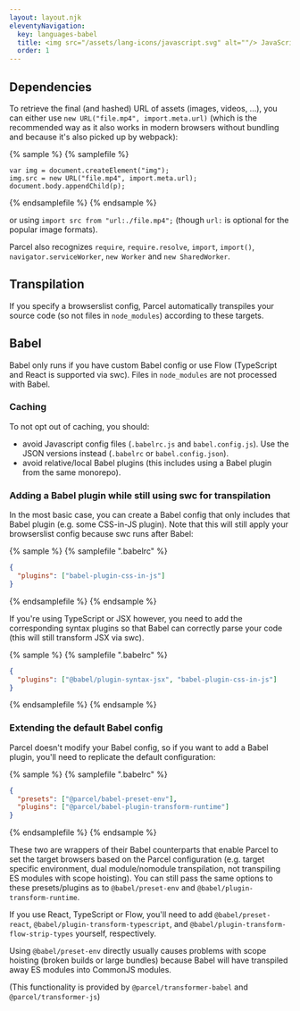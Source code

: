 ```yaml
---
layout: layout.njk
eleventyNavigation:
  key: languages-babel
  title: <img src="/assets/lang-icons/javascript.svg" alt=""/> JavaScript (Babel)
  order: 1
---
```


## Dependencies

To retrieve the final (and hashed) URL of assets (images, videos, ...), you can either use `new URL("file.mp4", import.meta.url)` (which is the recommended way as it also works in modern browsers without bundling and because it's also picked up by webpack):

{% sample %}
{% samplefile %}

```js/1
var img = document.createElement("img");
img.src = new URL("file.mp4", import.meta.url);
document.body.appendChild(p);
```

{% endsamplefile %}
{% endsample %}

or using `import src from "url:./file.mp4";` (though `url:` is optional for the popular image formats).

Parcel also recognizes `require`, `require.resolve`, `import`, `import()`, `navigator.serviceWorker`, `new Worker` and `new SharedWorker`.

## Transpilation

If you specify a browserslist config, Parcel automatically transpiles your source code (so not files in `node_modules`) according to these targets.

## Babel

Babel only runs if you have custom Babel config or use Flow (TypeScript and React is supported via swc). Files in `node_modules` are not processed with Babel.

### Caching

To not opt out of caching, you should:

- avoid Javascript config files (`.babelrc.js` and `babel.config.js`). Use the JSON versions instead (`.babelrc` or `babel.config.json`).
- avoid relative/local Babel plugins (this includes using a Babel plugin from the same monorepo).

### Adding a Babel plugin while still using swc for transpilation

In the most basic case, you can create a Babel config that only includes that Babel plugin (e.g. some CSS-in-JS plugin). Note that this will still apply your browserslist config because swc runs after Babel:

{% sample %}
{% samplefile ".babelrc" %}

```json
{
  "plugins": ["babel-plugin-css-in-js"]
}
```

{% endsamplefile %}
{% endsample %}

If you're using TypeScript or JSX however, you need to add the corresponding syntax plugins so that Babel can correctly parse your code (this will still transform JSX via swc).

{% sample %}
{% samplefile ".babelrc" %}

```json
{
  "plugins": ["@babel/plugin-syntax-jsx", "babel-plugin-css-in-js"]
}
```

{% endsamplefile %}
{% endsample %}

### Extending the default Babel config

Parcel doesn't modify your Babel config, so if you want to add a Babel plugin, you'll need to replicate the default configuration:

{% sample %}
{% samplefile ".babelrc" %}

```json
{
  "presets": ["@parcel/babel-preset-env"],
  "plugins": ["@parcel/babel-plugin-transform-runtime"]
}
```

{% endsamplefile %}
{% endsample %}

These two are wrappers of their Babel counterparts that enable Parcel to set the target browsers based on the Parcel configuration (e.g. target specific environment, dual module/nomodule transpilation, not transpiling ES modules with scope hoisting). You can still pass the same options to these presets/plugins as to `@babel/preset-env` and `@babel/plugin-transform-runtime`.

If you use React, TypeScript or Flow, you'll need to add `@babel/preset-react`, `@babel/plugin-transform-typescript`, and `@babel/plugin-transform-flow-strip-types` yourself, respectively.

Using `@babel/preset-env` directly usually causes problems with scope hoisting (broken builds or large bundles) because Babel will have transpiled away ES modules into CommonJS modules.

(This functionality is provided by `@parcel/transformer-babel` and `@parcel/transformer-js`)
